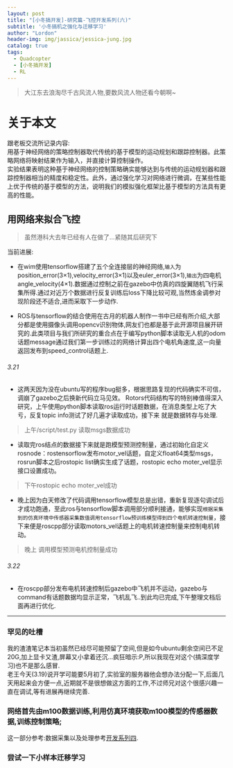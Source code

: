 ```yaml
---
layout: post
title: "[小冬搞开发]-研究篇-飞控开发系列(六)"
subtitle: '小冬搞机之强化与迁移学习'
author: "Lordon"
header-img: img/jassica/jessica-jung.jpg
catalog: true
tags:
  - Quadcopter
  - [小冬搞开发]
  - RL
---
```


> 大江东去浪淘尽千古风流人物,要数风流人物还看今朝啊~

# 关于本文
跟老板交流所记录内容:<br>
用基于神经网络的策略控制器取代传统的基于模型的运动规划和跟踪控制器。此策略网络将映射结果作为输入，并直接计算控制操作。<br>
实验结果表明这种基于神经网络的控制策略确实能够达到与传统的运动规划器和跟踪控制器相当的精度和稳定性。此外，通过强化学习对网络进行微调，在某些性能上优于传统的基于模型的方法，说明我们的模拟强化框架比基于模型的方法具有更高的性能。

## 用网络来拟合飞控
> 虽然港科大去年已经有人在做了...紧随其后研究下<br>

当前进展:<br>

- 在wim使用tensorflow搭建了五个全连接层的神经网络,`输入`为position_error(3×1),velocity_error(3×1)以及euler_error(3×1),`输出`为四电机angle_velocity(4×1).数据通过控制之前在gazebo中仿真的四旋翼随机飞行采集所得.通过对近万个数据进行反复训练后loss下降比较可观,当然炼金调参对现阶段还不适合,进而采取下一步动作.

- ROS与tensorflow的结合使用在古月的机器人制作一书中已经有所介绍,大部分都是使用摄像头调用opencv识别物体,网友们也都是基于此开源项目展开研究的.此类项目与我们所研究的重合点在于编写python脚本读取无人机的odom话题message通过我们第一步训练过的网络计算出四个电机角速度,这一向量返回发布到speed_control话题上.
<!-- TODO ros读取tensorflow数据进展-->
###### 3.21
- 这两天因为没在ubuntu写的程序bug挺多，根据思路复现的代码确实不可信，调崩了gazebo之后换新代码立马见效。
Rotors代码结构写的特别棒值得深入研究，上午使用python脚本读取ros运行时话题数据，在消息类型上吃了大亏，反复topic info测试了好几遍才读取成功，接下来 就是数据转存与处理.

> 上午/script/test.py 读取msgs数据成功

- 读取完ros结点的数据接下来就是跑模型预测控制量，通过初始化自定义rosnode：rostensorflow发布motor_vel话题，自定义float64类型msgs，rosrun脚本之后rostopic list确实生成了话题，rostopic echo moter_vel显示接口设置成功。

> 下午rostopic echo moter_vel成功

- 晚上因为白天修改了代码调用tensorflow模型总是出错，重新复现逐句调试后才成功跑通，至此ros与tensorflow脚本调用部分顺利接通，能够实现`根据采集到的仿真环境中传感器采集数值调用tensorflow预训练模型得到四个电机转速控制量`，接下来便是roscpp部分读取motors_vel话题上的电机转速控制量来控制电机转动。

> 晚上 调用模型预测电机控制量成功

###### 3.22
- 在roscpp部分发布电机转速控制后gazebo中飞机并不运动，gazebo与command有话题数据均显示正常，飞机乱飞..到此均已完成,下午整理文档后面再进行优化.


----


### 罕见的吐槽
我的渣渣笔记本当初虽然已经尽可能预留了空间,但是如今ubuntu剩余空间已不足20G,加上显卡又渣,屏幕又小拿着还沉...疯狂暗示:P,所以我现在对这个(搞深度学习)也不是那么感冒.<br>
老王今天(3.19)说开学可能要5月初了,实验室的服务器他会想办法分配一下,后面几天用起来会方便一点,近期就不是很想做这方面的工作,不过师兄对这个很感兴趣一直在调试,等有进展再继续完善.


### 网络首先由m100数据训练,利用仿真环境获取m100模型的传感器数据,训练控制策略;
这一部分参考:数据采集以及处理参考[开发系列四](https://tcloser.github.io/2020/03/08/%E5%B0%8F%E5%86%AC%E6%90%9E%E5%BC%80%E5%8F%91-%E5%9F%BA%E7%A1%80%E7%AF%87-%E9%A3%9E%E6%8E%A7%E5%BC%80%E5%8F%91%E7%B3%BB%E5%88%97%E5%9B%9B/).


### 尝试一下小样本迁移学习

<!-- 
## 写在前面:

**笔者个人电脑配置:**

github所给模型/meshes多为`.dae`、`.obj`+`.mtl`或者`.stl`文件<br>

<center> 「SDF和URDF的区别」</center>

1-[solidwork2017链接教程](https://mp.weixin.qq.com/s/iHwBFrFamsjsMIuoYZffnA)，感谢佳林的baiduyun会员

<img src="/img/200223image/ship.jpg"> 
-->



<!-- 导航一般指的是融合各传感器的数据，包括陀螺仪、加速度计、磁力计、气压计、GPS、激光测距仪、视觉摄像头等，最后得到飞行器的飞行状态，包括姿态、速度、位置等信息。这个是整个系统的基础，你没有无人机的飞行状态就没法做反馈控制，所以是最底层，最基础的。这方面的研究目前可以集中在视觉图像方面，对于传统的惯性导航+GPS也没有太多的研究空间。
第二、关于控制呢，目标就是实现你所需的飞行任务，根据期望计算出相应的执行机构行程。最简单的比如姿态控制，遥控器上的遥杆对应的无人机的姿态期望，复杂的就是路径跟踪、轨迹跟踪，根据地面站规划好的航线进行自动飞行。这其实对于目前的无人机都已经是非常成熟的内容了，控制算法那更是五花八门，除了最常用的PID之外，H无穷，自抗扰、自适应、模型预测、反步法等等，做过的研究无数，早已经不是当下研究的热点。
第三、制导，也就是你说的plan。制导（Guidance）要完成的内容差异性会比较大。这个要根据具体的目标进行分析。比如，你要在航线上进行实时避障，那就是研究避障的算法；你要在航线上对某个地面目标进行跟踪，那就属于目标跟踪的内容；你要想在某个区域进行最小时间搜索，那就属于路径规划的内容。这方面的研究到目前为止还是属于比较热门的内容，也是无人机走向智能时代的必然要求，建议你在这方面多开展你的研究。 -->
